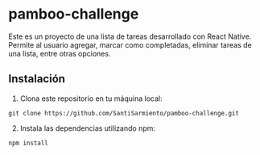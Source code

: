 # pamboo-challenge

Este es un proyecto de una lista de tareas desarrollado con React Native. 
Permite al usuario agregar, marcar como completadas, eliminar tareas de una lista, entre otras opciones.

## Instalación

1. Clona este repositorio en tu máquina local:

``
git clone https://github.com/SantiSarmiento/pamboo-challenge.git
``

2. Instala las dependencias utilizando npm:

``
npm install
``
